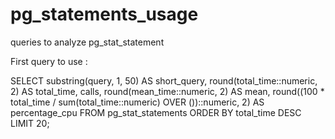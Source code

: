# pg_statements_usage
queries to analyze pg_stat_statement


First query to use : 

SELECT substring(query, 1, 50) AS short_query,
              round(total_time::numeric, 2) AS total_time,
              calls,
              round(mean_time::numeric, 2) AS mean,
              round((100 * total_time / sum(total_time::numeric) OVER ())::numeric, 2) AS percentage_cpu
FROM  pg_stat_statements
ORDER BY total_time DESC
LIMIT 20;
